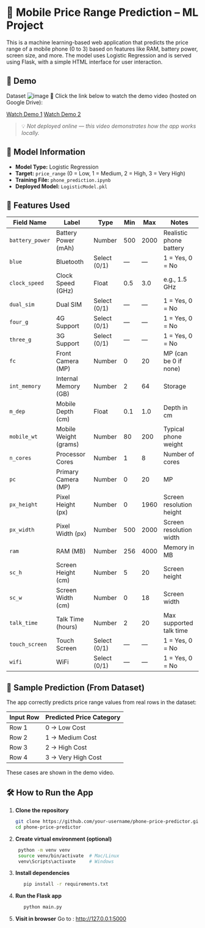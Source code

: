 # 📱 Mobile Price Range Prediction – ML Project

This is a machine learning-based web application that predicts the price range of a mobile phone (0 to 3) based on features like RAM, battery power, screen size, and more. The model uses Logistic Regression and is served using Flask, with a simple HTML interface for user interaction.


## 🚀 Demo

Dataset 
![image](https://github.com/user-attachments/assets/1bf366ea-befc-443a-bd8e-7f99ac3f622e)
🎥 Click the link below to watch the demo video (hosted on Google Drive):

[Watch Demo 1](https://drive.google.com/file/d/19Y4xytJNVtI2acNoo1MOrT3UkeAhn4Nd/view?usp=sharing)
[Watch Demo 2](https://drive.google.com/file/d/1mvo7wYxkg2ZRTvqGEh5_hpM7eNhZt28B/view?usp=sharing)
> 💡 _Not deployed online — this video demonstrates how the app works locally._



## 🧠 Model Information

- **Model Type:** Logistic Regression
- **Target:** `price_range` (0 = Low, 1 = Medium, 2 = High, 3 = Very High)
- **Training File:** `phone_prediction.ipynb`
- **Deployed Model:** `LogisticModel.pkl`



## 🧾 Features Used

| Field Name      | Label                 | Type         | Min | Max  | Notes                    |
| --------------- | --------------------- | ------------ | --- | ---- | ------------------------ |
| `battery_power` | Battery Power (mAh)   | Number       | 500 | 2000 | Realistic phone battery  |
| `blue`          | Bluetooth             | Select (0/1) | —   | —    | 1 = Yes, 0 = No          |
| `clock_speed`   | Clock Speed (GHz)     | Float        | 0.5 | 3.0  | e.g., 1.5 GHz            |
| `dual_sim`      | Dual SIM              | Select (0/1) | —   | —    | 1 = Yes, 0 = No          |
| `four_g`        | 4G Support            | Select (0/1) | —   | —    | 1 = Yes, 0 = No          |
| `three_g`       | 3G Support            | Select (0/1) | —   | —    | 1 = Yes, 0 = No          |
| `fc`            | Front Camera (MP)     | Number       | 0   | 20   | MP (can be 0 if none)    |
| `int_memory`    | Internal Memory (GB)  | Number       | 2   | 64   | Storage                  |
| `m_dep`         | Mobile Depth (cm)     | Float        | 0.1 | 1.0  | Depth in cm              |
| `mobile_wt`     | Mobile Weight (grams) | Number       | 80  | 200  | Typical phone weight     |
| `n_cores`       | Processor Cores       | Number       | 1   | 8    | Number of cores          |
| `pc`            | Primary Camera (MP)   | Number       | 0   | 20   | MP                       |
| `px_height`     | Pixel Height (px)     | Number       | 0   | 1960 | Screen resolution height |
| `px_width`      | Pixel Width (px)      | Number       | 500 | 2000 | Screen resolution width  |
| `ram`           | RAM (MB)              | Number       | 256 | 4000 | Memory in MB             |
| `sc_h`          | Screen Height (cm)    | Number       | 5   | 20   | Screen height            |
| `sc_w`          | Screen Width (cm)     | Number       | 0   | 18   | Screen width             |
| `talk_time`     | Talk Time (hours)     | Number       | 2   | 20   | Max supported talk time  |
| `touch_screen`  | Touch Screen          | Select (0/1) | —   | —    | 1 = Yes, 0 = No          |
| `wifi`          | WiFi                  | Select (0/1) | —   | —    | 1 = Yes, 0 = No          |


## 🧪 Sample Prediction (From Dataset)

The app correctly predicts price range values from real rows in the dataset:

| Input Row | Predicted Price Category |
|-----------|--------------------------|
| Row 1     | 0 → Low Cost             |
| Row 2     | 1 → Medium Cost          |
| Row 3     | 2 → High Cost            |
| Row 4     | 3 → Very High Cost       |

These cases are shown in the demo video.


## 🛠️ How to Run the App

1. **Clone the repository**
   ```bash
   git clone https://github.com/your-username/phone-price-predictor.git
   cd phone-price-predictor
2. **Create virtual environment (optional)**
   ```bash 
    python -m venv venv
    source venv/bin/activate  # Mac/Linux
    venv\Scripts\activate     # Windows
3. **Install dependencies**
   ```bash 
      pip install -r requirements.txt
4. **Run the Flask app**
   ```bash 
      python main.py
5. **Visit in browser**
Go to : http://127.0.0.1:5000
  




